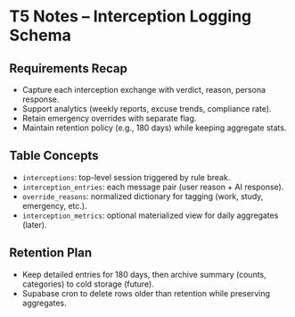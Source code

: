 # T5 Notes – Interception Logging Schema

## Requirements Recap
- Capture each interception exchange with verdict, reason, persona response.
- Support analytics (weekly reports, excuse trends, compliance rate).
- Retain emergency overrides with separate flag.
- Maintain retention policy (e.g., 180 days) while keeping aggregate stats.

## Table Concepts
- `interceptions`: top-level session triggered by rule break.
- `interception_entries`: each message pair (user reason + AI response).
- `override_reasons`: normalized dictionary for tagging (work, study, emergency, etc.).
- `interception_metrics`: optional materialized view for daily aggregates (later).

## Retention Plan
- Keep detailed entries for 180 days, then archive summary (counts, categories) to cold storage (future).
- Supabase cron to delete rows older than retention while preserving aggregates.

